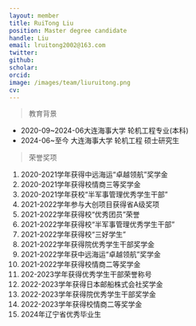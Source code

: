 ```yaml
---
layout: member
title: RuiTong Liu
position: Master degree candidate
handle: Liu
email: lruitong2002@163.com
twitter: 
github: 
scholar:
orcid: 
image: /images/team/liuruitong.png
cv: 
---
```



> 教育背景

- 2020-09~2024-06大连海事大学 轮机工程专业(本科)
- 2024-06~至今 大连海事大学 轮机工程 硕士研究生

> 荣誉奖项

1. 2020-2021学年获得中远海运“卓越领航”奖学金 
2. 2020-2021学年获得校情商三等奖学金 
3. 2020-2021学年获校“半军事管理优秀学生干部” 
4. 2021-2022学年参与大创项目获得省A级奖项
5. 2021-2022学年获得校“优秀团员”荣誉 
6. 2021-2022学年获得校“半军事管理优秀学生干部”
7. 2021-2022学年获得校“三好学生” 
8. 2021-2022学年获得院优秀学生干部奖学金
9. 2021-2022学年获中远海运“卓越领航”奖学金
10. 2021-2022学年获得校情商二等奖学金
11. 202-2023学年获得优秀学生干部荣誉称号
12. 2022-2023学年获得日本邮船株式会社奖学金
13. 2022-2023学年获得院优秀学生干部奖学金
14. 2022-2023学年获得校情商二等奖学金
15. 2024年辽宁省优秀毕业生


